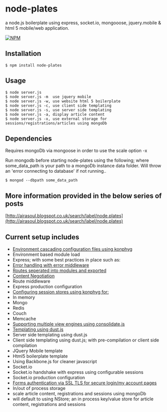 # node-plates 

 a node.js boilerplate using express, socket.io, mongooose, jquery.mobile & html 5 mobile/web application.
 
 [![NPM](https://nodei.co/npm/node-plates.png?downloads=true&stars=true)](https://nodei.co/npm/node-plates/)

## Installation

    $ npm install node-plates

## Usage

    $ node server.js
    $ node server.js -m  use jquery mobile
    $ node server.js -w, use website html 5 boilerplate
    $ node server.js -c, use client side templating
    $ node server.js -s, use server side templating
    $ node server.js -a, display article content
    $ node server.js -x, use external storage for sessions/registrations/articles using mongoDb


## Dependencies

Requires mongoDb via mongoose in order to use the scale option -x

Run mongodb before starting node-plates using the following; where some_data_path is your path to
a mongoDb instance data folder.   Will throw an 'error connecting to database' if not running..

    $ mongod --dbpath some_data_path

## More information provided in the below series of posts

[http://airasoul.blogspot.co.uk/search/label/node.plates](http://airasoul.blogspot.co.uk/search/label/node.plates)

## Current setup includes

- [Environment cascading configuration files using konphyg](http://airasoul.blogspot.co.uk/2012/03/nodeplates-cascading-configuration.html)
- Environment based module load
- Express; with some best practices in place such as:
 - [Error handling with error middleware](http://airasoul.blogspot.co.uk/2012/03/nodeplates-configuring-error-handlers.html)
 - [Routes seperated into modules and exported](http://airasoul.blogspot.co.uk/2012/03/nodeplates-seperate-routes-into-modules.html)
 - [Content Negotiation](http://airasoul.blogspot.co.uk/2012/05/nodejs-boilerplate-client-side.html)
 - Route middleware
 - Express production configuration
- [Configuring session stores using konphyg for: ](http://airasoul.blogspot.co.uk/2012/03/nodejs-boilerplate-configuring-session.html)
 - In memory
 - Mongo
 - Redis
 - Couch
 - Memcache
- [Supporting multiple view engines using consolidate.js](http://airasoul.blogspot.co.uk/2012/05/nodejs-boilerplate-client-side.html)
- [Templating using dust.js](http://airasoul.blogspot.co.uk/2012/05/nodejs-boilerplate-client-side.html)
 - Server side templating using dust.js
 - Client side templating using dust.js; with pre-compilation or client side compilation
- JQuery Mobile template
- Html5 boilerplate template
- Using Backbone.js for cleaner javascript
- Socket.io
 - Socket.io handshake with express using configurable sessions
 - Socket.io production configuration
- <a href="http://airasoul.blogspot.co.uk/2012/06/nodejs-boilerplate-ssltls-with-express.html">Forms authentication via SSL TLS for secure login/my account pages</a>
-  In/out of process storage
 - scale article content, registrations and sessions using mongoDb
 - will default to using NStore; an in process key/value store for article content, registrations and sessions



